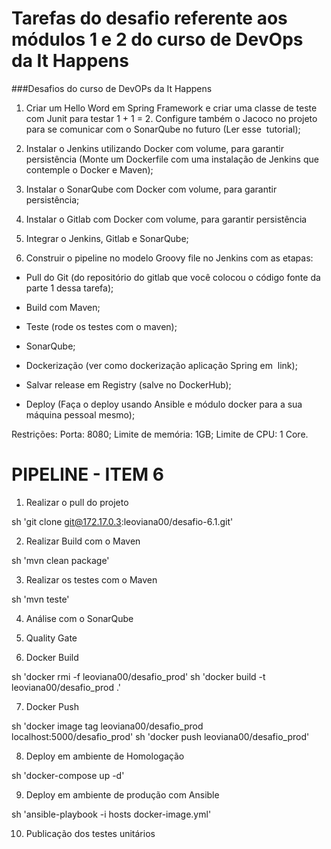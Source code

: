 # Tarefas do desafio referente aos módulos 1 e 2 do curso de DevOps da It Happens

###Desafios do curso de DevOPs da It Happens

1. Criar um Hello Word em Spring Framework e criar uma classe de teste com Junit para
testar 1 + 1 = 2. Configure também o Jacoco no projeto para se comunicar com o
SonarQube no futuro (Ler esse ​ tutorial​ );

2. Instalar o Jenkins utilizando Docker com volume, para garantir persistência (Monte um
Dockerfile com uma instalação de Jenkins que contemple o Docker e Maven);

3. Instalar o SonarQube com Docker com volume, para garantir persistência;

4. Instalar o Gitlab com Docker com volume, para garantir persistência

5. Integrar o Jenkins, Gitlab e SonarQube;

6. Construir o pipeline no modelo Groovy file no Jenkins com as etapas:

 - Pull do Git (do repositório do gitlab que você colocou o código fonte da parte 1 dessa
tarefa);

 - Build com Maven;
 
 - Teste (rode os testes com o maven);
 
 - SonarQube;
 
 - Dockerização (ver como dockerização aplicação Spring em ​ link​ );
 
 - Salvar release em Registry (salve no DockerHub);
 
 - Deploy (Faça o deploy usando Ansible e módulo docker para a sua máquina pessoal
mesmo);

Restrições:
Porta: 8080;
Limite de memória: 1GB;
Limite de CPU: 1 Core.

# PIPELINE - ITEM 6

1. Realizar o pull do projeto

  sh 'git clone git@172.17.0.3:leoviana00/desafio-6.1.git'

2. Realizar Build com o Maven

  sh 'mvn clean package' 

3. Realizar os testes com o Maven

  sh 'mvn teste'

4. Análise com o SonarQube

5. Quality Gate

6. Docker Build

  sh 'docker rmi -f leoviana00/desafio_prod'
  sh 'docker build -t leoviana00/desafio_prod .'

7. Docker Push

  sh 'docker image tag leoviana00/desafio_prod localhost:5000/desafio_prod'
  sh 'docker push leoviana00/desafio_prod'

8. Deploy em ambiente de Homologação

  sh 'docker-compose up -d'

9. Deploy em ambiente de produção com Ansible

  sh 'ansible-playbook -i hosts docker-image.yml'

10. Publicação dos testes unitários


